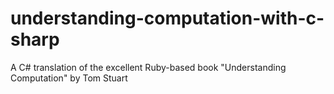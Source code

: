 # understanding-computation-with-c-sharp
A C# translation of the excellent Ruby-based book "Understanding Computation" by Tom Stuart
